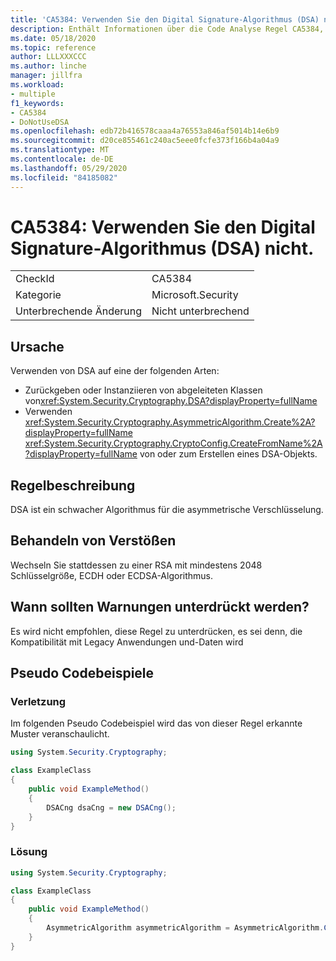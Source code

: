```yaml
---
title: 'CA5384: Verwenden Sie den Digital Signature-Algorithmus (DSA) nicht.'
description: Enthält Informationen über die Code Analyse Regel CA5384, einschließlich der Gründe, der Behebung von Verstößen und der Zeit, zu der Sie unterdrückt werden soll.
ms.date: 05/18/2020
ms.topic: reference
author: LLLXXXCCC
ms.author: linche
manager: jillfra
ms.workload:
- multiple
f1_keywords:
- CA5384
- DoNotUseDSA
ms.openlocfilehash: edb72b416578caaa4a76553a846af5014b14e6b9
ms.sourcegitcommit: d20ce855461c240ac5eee0fcfe373f166b4a04a9
ms.translationtype: MT
ms.contentlocale: de-DE
ms.lasthandoff: 05/29/2020
ms.locfileid: "84185082"
---
```

# <a name="ca5384-do-not-use-digital-signature-algorithm-dsa"></a>CA5384: Verwenden Sie den Digital Signature-Algorithmus (DSA) nicht.

|||
|-|-|
|CheckId|CA5384|
|Kategorie|Microsoft.Security|
|Unterbrechende Änderung|Nicht unterbrechend|

## <a name="cause"></a>Ursache

Verwenden von DSA auf eine der folgenden Arten:
- Zurückgeben oder Instanziieren von abgeleiteten Klassen von<xref:System.Security.Cryptography.DSA?displayProperty=fullName>
- Verwenden <xref:System.Security.Cryptography.AsymmetricAlgorithm.Create%2A?displayProperty=fullName> <xref:System.Security.Cryptography.CryptoConfig.CreateFromName%2A?displayProperty=fullName> von oder zum Erstellen eines DSA-Objekts.

## <a name="rule-description"></a>Regelbeschreibung

DSA ist ein schwacher Algorithmus für die asymmetrische Verschlüsselung.

## <a name="how-to-fix-violations"></a>Behandeln von Verstößen

Wechseln Sie stattdessen zu einer RSA mit mindestens 2048 Schlüsselgröße, ECDH oder ECDSA-Algorithmus.

## <a name="when-to-suppress-warnings"></a>Wann sollten Warnungen unterdrückt werden?

Es wird nicht empfohlen, diese Regel zu unterdrücken, es sei denn, die Kompatibilität mit Legacy Anwendungen und-Daten wird

## <a name="pseudo-code-examples"></a>Pseudo Codebeispiele

### <a name="violation"></a>Verletzung

Im folgenden Pseudo Codebeispiel wird das von dieser Regel erkannte Muster veranschaulicht.

```csharp
using System.Security.Cryptography;

class ExampleClass
{
    public void ExampleMethod()
    {
        DSACng dsaCng = new DSACng();
    }
}
```

### <a name="solution"></a>Lösung

```csharp
using System.Security.Cryptography;

class ExampleClass
{
    public void ExampleMethod()
    {
        AsymmetricAlgorithm asymmetricAlgorithm = AsymmetricAlgorithm.Create("ECDsa");
    }
}
```
